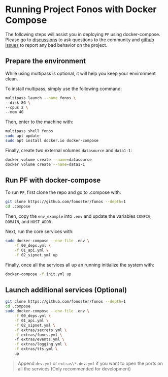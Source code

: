# Running Project Fonos with Docker Compose

The following steps will assist you in deploying `PF` using docker-compose. Please go to [discussions](https://github.com/fonoster/fonos/discussions) to ask questions to the community and [github issues](https://github.com/fonoster/fonos/issues) to report any bad behavior on the project. 

## Prepare the environment

While using multipass is optional, it will help you keep your environment clean.

To install multipass, simply use the following command:

```bash
multipass launch --name fonos \
--disk 8G \
--cpus 2 \
--mem 4G
```

Then, enter to the machine with:

```bash
multipass shell fonos
sudo apt update
sudo apt install docker.io docker-compose
```

Finally, create two external volumes `datasource` and `data1-1`:

```bash
docker volume create --name=datasource
docker volume create --name=data1-1
```

## Run PF with docker-compose

To run `PF`, first clone the repo and go to .compose with:

```bash
git clone https://github.com/fonoster/fonos --depth=1
cd .compose
```

Then, copy the `env_example` into `.env` and update the variables `CONFIG`, `DOMAIN`, and `HOST_ADDR.`

Next, run the core services with:

```bash
sudo docker-compose --env-file .env \
    -f 00_deps.yml \
    -f 01_api.yml \
    -f 02_sipnet.yml up
```

Finally, once all the services all up an running initialize the system with:

```bash
docker-compose -f init.yml up
```

## Launch additional services (Optional)

```bash
git clone https://github.com/fonoster/fonos --depth=1
cd .compose
sudo docker-compose --env-file .env \
    -f 00_deps.yml \
    -f 01_api.yml \
    -f 02_sipnet.yml \
    -f extras/secrets.yml \
    -f extras/funcs.yml \    
    -f extras/events.yml \
    -f extras/logging.yml \
    -f extras/tts.yml \
    up
```

> Append `dev.yml` or `extras\*.dev.yml` if you want to open the ports on all the services (Only recommended for development)